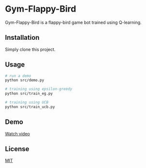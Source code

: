# Gym-Flappy-Bird

Gym-Flappy-Bird is a flappy-bird game bot trained using Q-learning.

## Installation

Simply clone this project.


## Usage

```bash
# run a demo
python src/demo.py

# training using epsilon-greedy
python src/train_eg.py

# training using UCB
python src/train_ucb.py
```

## Demo
[Watch video](https://youtu.be/kEvhN9i-2w8)

## License
[MIT](https://choosealicense.com/licenses/mit/)
